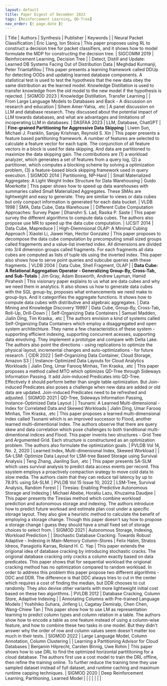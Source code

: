 ```yaml
---
layout: default
title: Paper Digest of December 2023
tags: [Reinforcement Learning, QD-Tree]
nav_order: {{ page.date }}
---
```


| Title                                                                                               | Authors                                                                   | Synthesis                                                                                                                                                                                                                                                                                                                                                                                                                                                                                                                                                                                                                                                 | Publisher                                 | Keywords                                                              |
| Neural Packet Classification                                                                        | Eric Liang, Ion Stoica                                                    | This paper proposes using RL to construct a decision tree for packet classifiers, and it shows how to model formulate the MDP for constructing the decision tree.                                                                                                                                                                                                                                                                                                                                                                                                                                                                                         | SIGCOMM 2019                              | Reinforcement Learning, Decision Tree                                 |
| Detect, Distill and Update: Learned DB Systems Facing Out of Distribution Data                      | Meghdad Kurmanji, Peter Triantafillou                                     | This paper presents a learning framework called DDUp for detecting OODs and updating learned database components. A statistical test is used to test the hypothesis that the new data obey the same distribution as the learned model. Knowledge Distillation is used to transfer knowledge from the old model to the new model if the hypothesis is rejected.                                                                                                                                                                                                                                                                                            | SIGMOD 2023                               | Knowledge Distillation, Transfer Learning                             |
| From Large Language Models to Databases and Back - A discussion on research and education           | Sihem Amer-Yahia, .etc                                                    | A panel discussion on LLM and database research. They discussed about the potential impact of LLM towards databases, and what are advantages and limitations of incoperating LLM in databases.                                                                                                                                                                                                                                                                                                                                                                                                                                                            | DASFAA 2023                               | LLM, Database, ChatGPT                                                |
| **Fine-grained Partitioning for Aggressive Data Skipping**                                          | Liwen Sun, Michael J. Franklin, Sanjay Krishnan, Reynold S. Xin           | This paper presents a feature based partitioning framework. A number of features are selected to calculate a feature vector for each tuple. The conjunction of all feature vectors in a block is used for data skipping. And data are partitioned to maximize the data skipping gain. The contributions are (1) a workload analyzer, which generates a set of features from a query log, (2) a partitioner, which computes a blocking scheme by solving a optimization problem, (3) a feature-based block skipping framework used in query execution.                                                                                                     | SIGMOD 2014                               | Partitioning, NP-Hard                                                 |
| Small Materialized Aggregates: A Light Weight Index Structure for Data Warehousing                  | Guido Moerkotte                                                           | This paper shows how to speed up data warehouses with summaries called Small Materialized Aggregates. These SMAs are lightweight and easy to generate. They are similiar to views or data cubes but only compact information is generated for each data bucket.                                                                                                                                                                                                                                                                                                                                                                                           | VLDB 1998                                 | SMA, Data Cube, Data Warehouse                                        |
| Different Cube Computation Approaches: Survey Paper                                                 | Dhanshri S. Lad, Rasika P. Saste                                          | This paper survey the different algorithms to compute data cubes. The authors also propose use MR to speed up the data cube computation.                                                                                                                                                                                                                                                                                                                                                                                                                                                                                                                  | IJCSIT 2014                               | Data Cube, Mapreduce                                                  |
| High-Diemnsional OLAP: A Minimal Cubing Approach                                                    | Xiaolei Li, Jiawei Han, Hector Gonzalez                                   | This paper proposes to decompose the data cube computation by precomputing small sized groups called fragements and a value-list inverted index. All dimensions are divided into 3/4 dimension groups called fragments. For each fragments all data cubes are computed as lists of tuple ids using the inverted index. This paper also shows how to serve point queries and subcube queries with these fragments.                                                                                                                                                                                                                                         | VLDB 2004                                 | Data Cube, Shell Fragment, OLAP                                       |
| **Data Cube: A Relational Aggregation Operator - Generalizing Group-By, Cross-Tab, and Sub-Totals** | Jim Gray, Adam Bosworth, Andrew Layman, Hamid Pirahesh                    | This visionary paper explains to us what are data cubes and why we need them in analytics. It also shows us how to generate data cubes with the SQL group-by, proposes what enhancements we need make to group-bys. And it categorifies the aggregate functions. It shows how to compute data cubes with distributive and algebraic aggregates.                                                                                                                                                                                                                                                                                                           | Data Mining and Knowledge Discovery 19997 | Data Cube, Group-By, Cross-Tab, Roll-Up, Drill-Down                   |
| Self-Organizing Data Containers                                                                     | Samuel Madden, Jialin Ding, Tim Kraska, .etc                              | The authors envision a kind of systems called Self-Organizing Data Containers which employ a disaggregated and open system architechture. They name a few characteristics of these system - supporting efficient indexing, supporting concurrent acesses, supporting data envolving. They implement a prototype and compare with Delta Lake. The authors also point the directions - using replications to optimize the physical layout, incremental changes and auto-optimizations - for future research.                                                                                                                                                | CIDR 2022                                 | Self-Organizing Data Container, Cloud Storage, Amazon S3              |
| Instance-Optimized Data Layouts for Cloud Analytics Workloads                                       | Jialin Ding, Umar Farooq Minhas, Tim Kraska, .etc                         | This paper proposes a method called MTO which optimizes QD-Tree through Sideways Information Passing. It add Join-induced Predicates into QD-Tree. Effectively it should perform better than single table optimization. But Join-induced Predicates also poses a challenge when new data are added or old data are updated. Join-induced Predicates need to be refreshed and adjusted.                                                                                                                                                                                                                                                                    | SIGMOD 2021                               | QD-Tree, Sideways Information Passing, Instance-Optimized Data Layout |
| Tsunami: A Learned Multi-dimensional - Index for Correlated Data and Skewed Workloads               | Jialin Ding, Umar Farooq Minhas, Tim Kraska, .etc                         | This paper proposes a learned multi-dimensional index called Tsunami which is an improved successor to Flood, another learned multi-dimentional index. The authors observe that there are query skew and data correlation which pose challenges to both tranditional multi-dimentional indices and Flood. This paper invents two structures - Grid Tree and Argumented Grid. Each structure is constructured as an optimization problem. The authors also formulate the optimization goals.                                                                                                                                                               | PVLDB Vol 14, No. 2, 2020                 | Learned Index, Multi-dimensional Index, Skewed Workload               |
| SA-LSM: Optimize Data Layout for LSM-tree Based Storage using Survival Analysis                     | Teng Zhang, Jianling Sun, .etc                                            | This paper presents SA-SLM which uses survival analysis to predict data access events per record. This ssystem employs a proactively compaction srategy to move cold data to slow media. The authors claim that they can reduce tail latency by up to 78.9% using SA-SLM.                                                                                                                                                                                                                                                                                                                                                                                 | PVLDB Vol 15 Issue 10, 2022               | LSM-Tree, Survival Analysis, Random Forest                            |
| Tiresias: Enabling Predictive Autonomous Storage and Indexing                                       | Michael Abebe, Horatiu Lazu, Khuzaima Daudjee                             | This paper presents the Tiresias method which combine workload prediction and autonomous storage and indexing. The authors introduce how to predict future workoad and estimate plan cost under a specific storage layout. They also give a heuristic method to calculate the benefit of employing a storage change. Though this paper doesn't say how to propose a storage change I guess they should have a small fixed set of storage choices to select from.                                                                                                                                                                                          | SIGMOD 2021                               | Autonomous Storage, Indexing, Workload Prediction                     |
| Stochastic Database Cracking: Towards Robust Adaptive - Indexing in Main-Memory Column-Stores       | Felix Halim, Stratos Idreos, Panagiotis Karras, Roland H. C. Yap          | This paper extends the origional idea of database cracking by introducing stochastic cracks. The origional database cracking only cracks a column exactly based on data predicates. This paper shows that for sequential workload the origional cracking method has no optimization compared to random workload. In order to address this problem this paper propose two different algorithms - DDC and DDR. The difference is that DDC always tries to cut in the center which requires a cost of finding the median, but DDR chooses to cut randomly. They also devise other variants with more lightweight initial cost based on these two algorithms. | PVLDB 2012                                | Database Cracking, Column Store, Adaptive Indexing                    |
| Annotating Columns with Pre-trained Language Models                                                 | Yoshihiko Suhara, Jinfeng Li, Cagatay Demiralp, Chen Chen, Wang-Chiew Tan | This paper show how to use LM as representation learning to predict column types and column relation in a table. The authors show how to encode a table as one feature instead of using a column-wise feature, and how to combine these two tasks in one model. But they didn't answer why the order of row and column values seem doesn't matter too much in their tests.                                                                                                                                                                                                                                                                                | SIGMOD 2022                               | Large Language Model, Column Annotation, Column Clustering            |
| Learning a Partitioning Advisor for Cloud Databases                                                 | Benjamin Hilprecht, Carsten Binnig, Uwe Rohm                              | This paper shows how to use DRL to find the optimized horizontal partititoning for a cloud database. The authors first use a cost model to train the DRL offline, then refine the training online. To further reduce the training time they use sampled dataset instead of full dataset, and runtime caching and maximum runtime capping techniques.                                                                                                                                                                                                                                                                                                      | SIGMOD 2020                               | Deep Reinforcement Learning, Partitioning, Learned Model              |
|                                                                                                     |                                                                           |                                                                                                                                                                                                                                                                                                                                                                                                                                                                                                                                                                                                                                                           |                                           |                                                                       |
